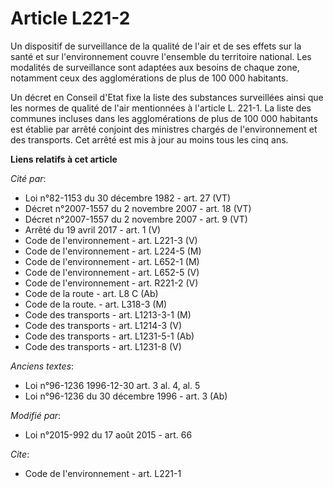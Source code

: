 # Article L221-2

Un dispositif de surveillance de la qualité de l'air et de ses effets sur la santé et sur l'environnement couvre l'ensemble
du territoire national. Les modalités de surveillance sont adaptées aux besoins de chaque zone, notamment ceux des
agglomérations de plus de 100 000 habitants. 

Un décret en Conseil d'Etat fixe la liste des substances surveillées ainsi que les normes de qualité de l'air mentionnées à
l'article L. 221-1. La liste des communes incluses dans les agglomérations de plus de 100 000 habitants est établie par
arrêté conjoint des ministres chargés de l'environnement et des transports. Cet arrêté est mis à jour au moins tous les cinq
ans.

**Liens relatifs à cet article**

_Cité par_:

  - Loi n°82-1153 du 30 décembre 1982 - art. 27 (VT)
  - Décret n°2007-1557 du 2 novembre 2007 - art. 18 (VT)
  - Décret n°2007-1557 du 2 novembre 2007 - art. 9 (VT)
  - Arrêté du 19 avril 2017 - art. 1 (V)
  - Code de l'environnement - art. L221-3 (V)
  - Code de l'environnement - art. L224-5 (M)
  - Code de l'environnement - art. L652-1 (M)
  - Code de l'environnement - art. L652-5 (V)
  - Code de l'environnement - art. R221-2 (V)
  - Code de la route - art. L8 C (Ab)
  - Code de la route. - art. L318-3 (M)
  - Code des transports - art. L1213-3-1 (M)
  - Code des transports - art. L1214-3 (V)
  - Code des transports - art. L1231-5-1 (Ab)
  - Code des transports - art. L1231-8 (V)

_Anciens textes_:

  - Loi n°96-1236 1996-12-30 art. 3 al. 4, al. 5
  - Loi n°96-1236 du 30 décembre 1996 - art. 3 (Ab)

_Modifié par_:

  - Loi n°2015-992 du 17 août 2015 - art. 66

_Cite_:

  - Code de l'environnement - art. L221-1
